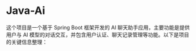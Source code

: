 # Java-Ai
这个项目是一个基于 Spring Boot 框架开发的 AI 聊天助手应用，主要功能是提供用户与 AI 模型的对话交互，并包含用户认证、聊天记录管理等功能。以下是项目的关键信息整理：
